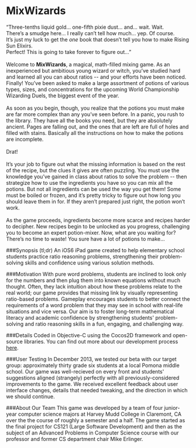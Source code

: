 # MixWizards
“Three-tenths liquid gold… one-fifth pixie dust… and… wait. Wait. <br>
There’s a smudge here… I really can’t tell how much… yep. Of course. <br>
It’s just my luck to get the <i>one</i> book that doesn’t tell you how to make Rising Sun Elixirs. <br>
Perfect! This is going to take forever to figure out…”
<br><br>
Welcome to <b>MixWizards</b>, a magical, math-filled mixing game. As an inexperienced but ambitious young wizard or witch, you’ve studied hard and learned all you can about ratios -- and your efforts have been noticed. Finally! You’ve been asked to make a large assortment of potions of various types, sizes, and concentrations for the upcoming World Championship Wizarding Duels, the biggest event of the year. <br><br>
As soon as you begin, though, you realize that the potions you must make are far more complex than any you’ve seen before. 
In a panic, you rush to the library. They have all the books you need, but they are absolutely ancient. Pages are falling out, and the ones that are left are full of holes and filled with stains. Basically all the instructions on how to make the potions are incomplete. <br><br> 
Drat! 
<br><br>
It’s your job to figure out what the missing information is based on the rest of the recipe, but the clues it gives are often puzzling. You must use the knowledge you’ve gained in class about ratios to solve the problem -- then strategize how to use the ingredients you have so you can mix all the potions. But not all ingredients can be used the way you get them! Some must be boiled or frozen, and it’s pretty tricky to figure out how long you should leave them in for. If they aren’t prepared just right, the potion won’t work. 
<br><br>
As the game proceeds, ingredients become more scarce and recipes harder to decipher. New recipes begin to be unlocked as you progress, challenging you to become an expert potion-mixer. Now, what are you waiting for? There’s no time to waste! You sure have a lot of potions to make…

###Synopsis (tl;dr)
An iOS6 iPad game created to help elementary school students practice ratio reasoning problems, strengthening their problem-solving skills and confidence using various solution methods. 

###Motivation
With pure word problems, students are inclined to look only for the numbers and then plug them into known equations without much thought. Often, they lack intuition about how these problems relate to the real world; our game provides that missing link by visually representing ratio-based problems. Gameplay encourages students to better connect the requirements of a word problem that they may see in
school with real-life situations and vice versa. Our aim is to foster long-term mathematical literacy and academic confidence by strengthening students' problem-solving and ratio reasoning skills in a fun, engaging, and challenging way. 

###Details
Coded in Objective-C using the Cocos2D framework and open-source libraries. You can find out more about our development process <a href="http://splorinstudios.tumblr.com/">here</a>.

###User Testing
In December 2013, we tested our beta with our target group: approximately thirty grade six students at a local Pomona middle school. Our game was well-recieved on every front and students' suggestions aligned (strangely) perfectly with all previously-considered improvements to the game. We received excellent feedback about user interface changes, details that needed tweaking, and the direction in which we should continue. 

###About Our Team
This game was developed by a team of four junior-year computer science majors at Harvey Mudd College in Claremont, CA over the the course of roughly a semester and a half. The game started as the final project for CS121 (Large Software Development) and then as the subject of an Advanced Problems in Computer Science course with our professor and former CS department chair Mike Erlinger. 

